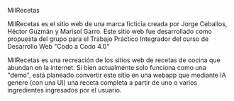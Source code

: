 MilRecetas

MilRecetas es el sitio web de una marca ficticia creada por Jorge Ceballos, Héctor Guzmán y Marisol Garro.
Este sitio web fue desarrollado como propuesta del grupo para el Trabajo Práctico Integrador del curso de Desarrollo Web "Codo a Codo 4.0"

MilRecetas es una recreación de los sitios web de recetas de cocina que abundan en la internet.
Si bien actualmente solo funciona como una "demo", está planeado convertir este sitio en una webapp que mediante IA
genere (con una UI) una receta completa a partir de uno o varios ingredientes ingresados por el usuario.
